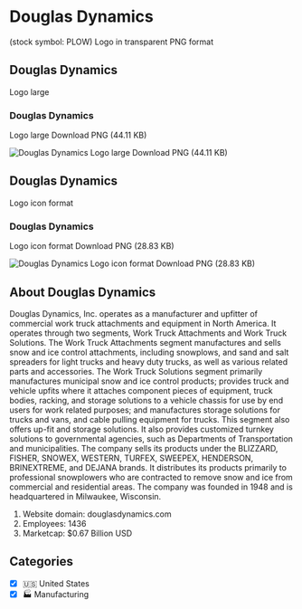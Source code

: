# Douglas Dynamics
 (stock symbol: PLOW) Logo in transparent PNG format

## Douglas Dynamics
 Logo large

### Douglas Dynamics
 Logo large Download PNG (44.11 KB)

![Douglas Dynamics
 Logo large Download PNG (44.11 KB)](/img/orig/PLOW_BIG-9f9acc48.png)

## Douglas Dynamics
 Logo icon format

### Douglas Dynamics
 Logo icon format Download PNG (28.83 KB)

![Douglas Dynamics
 Logo icon format Download PNG (28.83 KB)](/img/orig/PLOW-d4ce38ea.png)

## About Douglas Dynamics


Douglas Dynamics, Inc. operates as a manufacturer and upfitter of commercial work truck attachments and equipment in North America. It operates through two segments, Work Truck Attachments and Work Truck Solutions. The Work Truck Attachments segment manufactures and sells snow and ice control attachments, including snowplows, and sand and salt spreaders for light trucks and heavy duty trucks, as well as various related parts and accessories. The Work Truck Solutions segment primarily manufactures municipal snow and ice control products; provides truck and vehicle upfits where it attaches component pieces of equipment, truck bodies, racking, and storage solutions to a vehicle chassis for use by end users for work related purposes; and manufactures storage solutions for trucks and vans, and cable pulling equipment for trucks. This segment also offers up-fit and storage solutions. It also provides customized turnkey solutions to governmental agencies, such as Departments of Transportation and municipalities. The company sells its products under the BLIZZARD, FISHER, SNOWEX, WESTERN, TURFEX, SWEEPEX, HENDERSON, BRINEXTREME, and DEJANA brands. It distributes its products primarily to professional snowplowers who are contracted to remove snow and ice from commercial and residential areas. The company was founded in 1948 and is headquartered in Milwaukee, Wisconsin.

1. Website domain: douglasdynamics.com
2. Employees: 1436
3. Marketcap: $0.67 Billion USD


## Categories
- [x] 🇺🇸 United States
- [x] 🏭 Manufacturing
